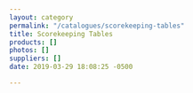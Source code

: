 ```yaml
---
layout: category
permalink: "/catalogues/scorekeeping-tables"
title: Scorekeeping Tables
products: []
photos: []
suppliers: []
date: 2019-03-29 18:08:25 -0500

---
```

